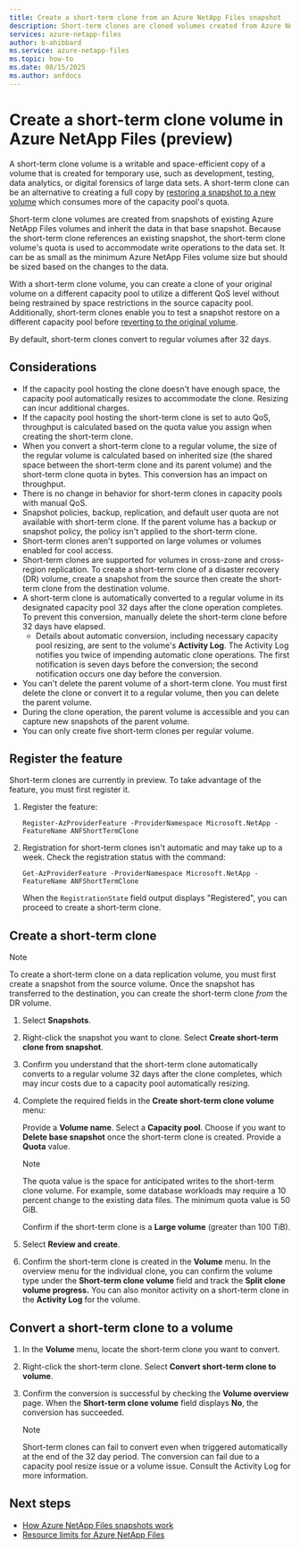 ```yaml
---
title: Create a short-term clone from an Azure NetApp Files snapshot
description: Short-term clones are cloned volumes created from Azure NetApp Files snapshots intended for temporary use. 
services: azure-netapp-files
author: b-ahibbard
ms.service: azure-netapp-files
ms.topic: how-to
ms.date: 08/15/2025
ms.author: anfdocs
---
```

# Create a short-term clone volume in Azure NetApp Files (preview)

A short-term clone volume is a writable and space-efficient copy of a volume that is created for temporary use, such as development, testing, data analytics, or digital forensics of large data sets. A short-term clone can be an alternative to creating a full copy by [restoring a snapshot to a new volume](snapshots-restore-new-volume.md) which consumes more of the capacity pool's quota. 

Short-term clone volumes are created from snapshots of existing Azure NetApp Files volumes and inherit the data in that base snapshot. Because the short-term clone references an existing snapshot, the short-term clone volume's quota is used to accommodate write operations to the data set. It can be as small as the minimum Azure NetApp Files volume size but should be sized based on the changes to the data.

With a short-term clone volume, you can create a clone of your original volume on a different capacity pool to utilize a different QoS level without being restrained by space restrictions in the source capacity pool. Additionally, short-term clones enable you to test a snapshot restore on a different capacity pool before [reverting to the original volume](snapshots-revert-volume.md). 

By default, short-term clones convert to regular volumes after 32 days.

## Considerations 

* If the capacity pool hosting the clone doesn't have enough space, the capacity pool automatically resizes to accommodate the clone. Resizing can incur additional charges. 
* If the capacity pool hosting the short-term clone is set to auto QoS, throughput is calculated based on the quota value you assign when creating the short-term clone. 
* When you convert a short-term clone to a regular volume, the size of the regular volume is calculated based on inherited size (the shared space between the short-term clone and its parent volume) and the short-term clone quota in bytes. This conversion has an impact on throughput. 
* There is no change in behavior for short-term clones in capacity pools with manual QoS.  
* Snapshot policies, backup, replication, and default user quota are not available with short-term clone. If the parent volume has a backup or snapshot policy, the policy isn't applied to the short-term clone.
* Short-term clones aren't supported on large volumes or volumes enabled for cool access.
* Short-term clones are supported for volumes in cross-zone and cross-region replication. To create a short-term clone of a disaster recovery (DR) volume, create a snapshot from the source then create the short-term clone from the destination volume. 
* A short-term clone is automatically converted to a regular volume in its designated capacity pool 32 days after the clone operation completes. To prevent this conversion, manually delete the short-term clone before 32 days have elapsed. 
    * Details about automatic conversion, including necessary capacity pool resizing, are sent to the volume's **Activity Log**. The Activity Log notifies you twice of impending automatic clone operations. The first notification is seven days before the conversion; the second notification occurs one day before the conversion. 
* You can't delete the parent volume of a short-term clone. You must first delete the clone or convert it to a regular volume, then you can delete the parent volume. 
* During the clone operation, the parent volume is accessible and you can capture new snapshots of the parent volume. 
* You can only create five short-term clones per regular volume.
<!-- AVG qualifications? -->

## Register the feature

Short-term clones are currently in preview. To take advantage of the feature, you must first register it. 

1. Register the feature:

    ```azurepowershell-interactive
    Register-AzProviderFeature -ProviderNamespace Microsoft.NetApp -FeatureName ANFShortTermClone
    ```
1. Registration for short-term clones isn't automatic and may take up to a week. Check the registration status with the command: 

    ```azurepowershell-interactive
    Get-AzProviderFeature -ProviderNamespace Microsoft.NetApp -FeatureName ANFShortTermClone
    ```

    When the `RegistrationState` field output displays "Registered", you can proceed to create a short-term clone. 

<!-- waitlist? given that it is not automatic -->

## Create a short-term clone

>[!NOTE]
>To create a short-term clone on a data replication volume, you must first create a snapshot from the source volume. Once the snapshot has transferred to the destination, you can create the short-term clone _from_ the DR volume. 

1. Select **Snapshots**.
1. Right-click the snapshot you want to clone. Select **Create short-term clone from snapshot**.
1. Confirm you understand that the short-term clone automatically converts to a regular volume 32 days after the clone completes, which may incur costs due to a capacity pool automatically resizing. 
1. Complete the required fields in the **Create short-term clone volume** menu:

	Provide a **Volume name**.
	Select a **Capacity pool**.
	Choose if you want to **Delete base snapshot** once the short-term clone is created. 
	Provide a **Quota** value.
    
    >[!NOTE]
    >The quota value is the space for anticipated writes to the short-term clone volume. For example, some database workloads may require a 10 percent change to the existing data files. The minimum quota value is 50 GiB.

    Confirm if the short-term clone is a **Large volume** (greater than 100 TiB).

1. Select **Review and create**.
1. Confirm the short-term clone is created in the **Volume** menu. In the overview menu for the individual clone, you can confirm the volume type under the **Short-term clone volume** field and track the **Split clone volume progress.** You can also monitor activity on a short-term clone in the **Activity Log** for the volume. 

## Convert a short-term clone to a volume

1. In the **Volume** menu, locate the short-term clone you want to convert.
1. Right-click the short-term clone. Select **Convert short-term clone to volume**.
1. Confirm the conversion is successful by checking the **Volume overview** page. When the **Short-term clone volume** field displays **No**, the conversion has succeeded. 

    >[!NOTE]
    >Short-term clones can fail to convert even when triggered automatically at the end of the 32 day period. The conversion can fail due to a capacity pool resize issue or a volume issue. Consult the Activity Log for more information. 

## Next steps

* [How Azure NetApp Files snapshots work](snapshots-introduction.md)
* [Resource limits for Azure NetApp Files](azure-netapp-files-resource-limits.md)
